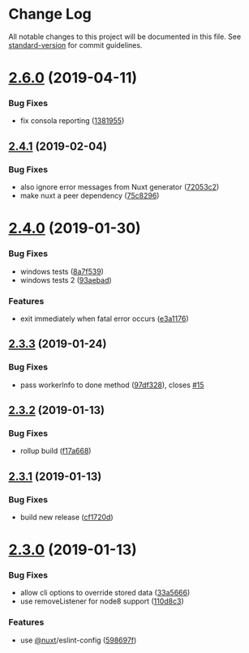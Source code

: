 # Change Log

All notable changes to this project will be documented in this file. See [standard-version](https://github.com/conventional-changelog/standard-version) for commit guidelines.

# [2.6.0](https://github.com/nuxt-community/nuxt-generate-cluster/compare/v2.4.1...v2.6.0) (2019-04-11)


### Bug Fixes

* fix consola reporting ([1381955](https://github.com/nuxt-community/nuxt-generate-cluster/commit/1381955))



<a name="2.4.1"></a>
## [2.4.1](https://github.com/nuxt-community/nuxt-generate-cluster/compare/v2.4.0...v2.4.1) (2019-02-04)


### Bug Fixes

* also ignore error messages from Nuxt generator ([72053c2](https://github.com/nuxt-community/nuxt-generate-cluster/commit/72053c2))
* make nuxt a peer dependency ([75c8296](https://github.com/nuxt-community/nuxt-generate-cluster/commit/75c8296))



<a name="2.4.0"></a>
# [2.4.0](https://github.com/nuxt-community/nuxt-generate-cluster/compare/v2.3.3...v2.4.0) (2019-01-30)


### Bug Fixes

* windows tests ([8a7f539](https://github.com/nuxt-community/nuxt-generate-cluster/commit/8a7f539))
* windows tests 2 ([93aebad](https://github.com/nuxt-community/nuxt-generate-cluster/commit/93aebad))


### Features

* exit immediately when fatal error occurs ([e3a1176](https://github.com/nuxt-community/nuxt-generate-cluster/commit/e3a1176))



<a name="2.3.3"></a>
## [2.3.3](https://github.com/nuxt-community/nuxt-generate-cluster/compare/v2.3.2...v2.3.3) (2019-01-24)


### Bug Fixes

* pass workerInfo to done method ([97df328](https://github.com/nuxt-community/nuxt-generate-cluster/commit/97df328)), closes [#15](https://github.com/nuxt-community/nuxt-generate-cluster/issues/15)



<a name="2.3.2"></a>
## [2.3.2](https://github.com/nuxt-community/nuxt-generate-cluster/compare/v2.3.1...v2.3.2) (2019-01-13)


### Bug Fixes

* rollup build ([f17a668](https://github.com/nuxt-community/nuxt-generate-cluster/commit/f17a668))



<a name="2.3.1"></a>
## [2.3.1](https://github.com/nuxt-community/nuxt-generate-cluster/compare/v2.3.0...v2.3.1) (2019-01-13)


### Bug Fixes

* build new release ([cf1720d](https://github.com/nuxt-community/nuxt-generate-cluster/commit/cf1720d))



<a name="2.3.0"></a>
# [2.3.0](https://github.com/nuxt-community/nuxt-generate-cluster/compare/v2.0.2...v2.3.0) (2019-01-13)


### Bug Fixes

* allow cli options to override stored data ([33a5666](https://github.com/nuxt-community/nuxt-generate-cluster/commit/33a5666))
* use removeListener for node8 support ([110d8c3](https://github.com/nuxt-community/nuxt-generate-cluster/commit/110d8c3))


### Features

* use [@nuxt](https://github.com/nuxt)/eslint-config ([598697f](https://github.com/nuxt-community/nuxt-generate-cluster/commit/598697f))
